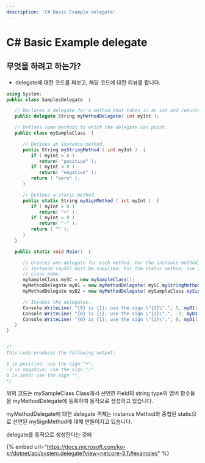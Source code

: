 ```yaml
---
description: 'C# Basic Example delegate'
---
```


# C\# Basic Example delegate

## 무엇을 하려고 하는가?

* delegate에 대한 코드를 짜보고, 해당 코드에 대한 리뷰를 합니다.

```csharp
using System;
public class SamplesDelegate  {

   // Declares a delegate for a method that takes in an int and returns a String.
   public delegate String myMethodDelegate( int myInt );

   // Defines some methods to which the delegate can point.
   public class mySampleClass  {

      // Defines an instance method.
      public String myStringMethod ( int myInt )  {
         if ( myInt > 0 )
            return( "positive" );
         if ( myInt < 0 )
            return( "negative" );
         return ( "zero" );
      }

      // Defines a static method.
      public static String mySignMethod ( int myInt )  {
         if ( myInt > 0 )
            return( "+" );
         if ( myInt < 0 )
            return( "-" );
         return ( "" );
      }
   }

   public static void Main()  {

      // Creates one delegate for each method. For the instance method, an
      // instance (mySC) must be supplied. For the static method, use the
      // class name.
      mySampleClass mySC = new mySampleClass();
      myMethodDelegate myD1 = new myMethodDelegate( mySC.myStringMethod );
      myMethodDelegate myD2 = new myMethodDelegate( mySampleClass.mySignMethod );

      // Invokes the delegates.
      Console.WriteLine( "{0} is {1}; use the sign \"{2}\".", 5, myD1( 5 ), myD2( 5 ) );
      Console.WriteLine( "{0} is {1}; use the sign \"{2}\".", -3, myD1( -3 ), myD2( -3 ) );
      Console.WriteLine( "{0} is {1}; use the sign \"{2}\".", 0, myD1( 0 ), myD2( 0 ) );
   }
}


/*
This code produces the following output:

5 is positive; use the sign "+".
-3 is negative; use the sign "-".
0 is zero; use the sign "".
*/
```

위의 코드는 mySampleClass Class에서 선언한 Field의 string type의 멤버 함수들을 myMethodDelegate에 등록하여 동적으로 생성하고 있습니다.

myMethodDelegate에 대한 delegate 객체는 instance Method와 중첩된 static으로 선언된 mySignMethod에 대해 만들어지고 있습니다.

delegate를 동적으로 생성한다는 것에 



{% embed url="https://docs.microsoft.com/ko-kr/dotnet/api/system.delegate?view=netcore-3.1\#examples" %}



